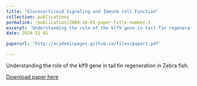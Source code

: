```yaml
---
title: "Glucocorticoid Signaling and Immune Cell Function"
collection: publications
permalink: /publication/2009-10-01-paper-title-number-1
excerpt: 'Understanding the role of the klf9 gene in tail fin regeneration in Zebra fish.'
date: 2020-15-01

paperurl: 'http://academicpages.github.io/files/paper1.pdf'

---
```

Understanding the role of the klf9 gene in tail fin regeneration in Zebra fish. 

[Download paper here](https://github.com/mariaorellanar/mariaorellanar.github.io/blob/master/files/Glucocorticoid%20singnaling%20and%20immune%20cell%20function.pdf)
